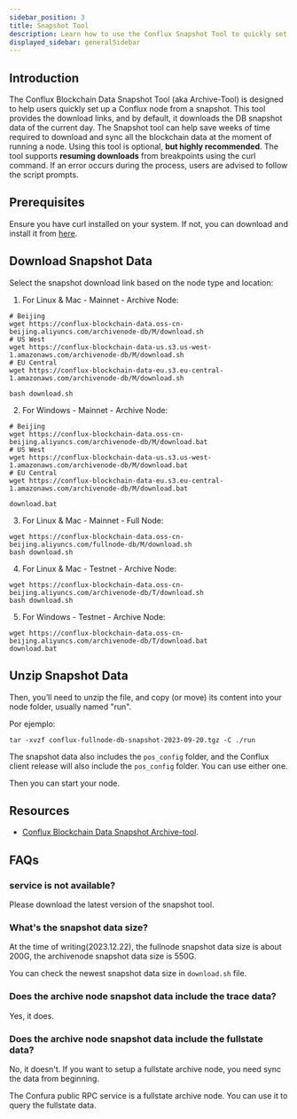```yaml
---
sidebar_position: 3
title: Snapshot Tool
description: Learn how to use the Conflux Snapshot Tool to quickly set up a Conflux node from a snapshot.
displayed_sidebar: generalSidebar
---
```


## Introduction

The Conflux Blockchain Data Snapshot Tool (aka Archive-Tool) is designed to help users quickly set up a Conflux node from a snapshot. This tool provides the download links, and by default, it downloads the DB snapshot data of the current day. The Snapshot tool can help save weeks of time required to download and sync all the blockchain data at the moment of running a node. Using this tool is optional, **but highly recommended**. The tool supports **resuming downloads** from breakpoints using the curl command. If an error occurs during the process, users are advised to follow the script prompts.

## Prerequisites

Ensure you have curl installed on your system. If not, you can download and install it from [here](https://curl.se/).

## Download Snapshot Data

Select the snapshot download link based on the node type and location:

1. For Linux & Mac - Mainnet - Archive Node:

```shell
# Beijing
wget https://conflux-blockchain-data.oss-cn-beijing.aliyuncs.com/archivenode-db/M/download.sh
# US West
wget https://conflux-blockchain-data-us.s3.us-west-1.amazonaws.com/archivenode-db/M/download.sh
# EU Central
wget https://conflux-blockchain-data-eu.s3.eu-central-1.amazonaws.com/archivenode-db/M/download.sh

bash download.sh 
```

2. For Windows - Mainnet - Archive Node:

```shell
# Beijing
wget https://conflux-blockchain-data.oss-cn-beijing.aliyuncs.com/archivenode-db/M/download.bat
# US West
wget https://conflux-blockchain-data-us.s3.us-west-1.amazonaws.com/archivenode-db/M/download.bat
# EU Central
wget https://conflux-blockchain-data-eu.s3.eu-central-1.amazonaws.com/archivenode-db/M/download.bat

download.bat 
```

3. For Linux & Mac - Mainnet - Full Node:
```shell
wget https://conflux-blockchain-data.oss-cn-beijing.aliyuncs.com/fullnode-db/M/download.sh
bash download.sh 
```

4. For Linux & Mac - Testnet - Archive Node:
```shell
wget https://conflux-blockchain-data.oss-cn-beijing.aliyuncs.com/archivenode-db/T/download.sh
bash download.sh 
```

5. For Windows - Testnet - Archive Node:
```shell
wget https://conflux-blockchain-data.oss-cn-beijing.aliyuncs.com/archivenode-db/T/download.bat
download.bat 
```

## Unzip Snapshot Data

Then, you’ll need to unzip the file, and copy (or move) its content into your node folder, usually named "run".

Por ejemplo:

```shell
tar -xvzf conflux-fullnode-db-snapshot-2023-09-20.tgz -C ./run
```

The snapshot data also includes the `pos_config` folder, and the Conflux client release will also include the `pos_config` folder. You can use either one.

Then you can start your node.

## Resources

- [Conflux Blockchain Data Snapshot Archive-tool](https://github.com/conflux-fans/archive-tool).

## FAQs

### service is not available?

Please download the latest version of the snapshot tool.

### What's the snapshot data size?

At the time of writing(2023.12.22), the fullnode snapshot data size is about 200G, the archivenode snapshot data size is 550G.

You can check the newest snapshot data size in `download.sh` file.

### Does the archive node snapshot data include the trace data?

Yes, it does.

### Does the archive node snapshot data include the fullstate data?

No, it doesn't. If you want to setup a fullstate archive node, you need sync the data from beginning.

The Confura public RPC service is a fullstate archive node. You can use it to query the fullstate data.
